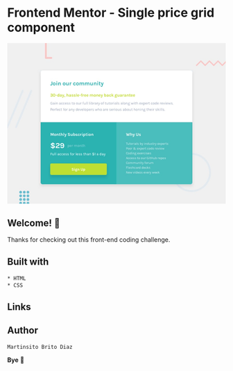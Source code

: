 # Frontend Mentor - Single price grid component

![Design preview for the Single price grid component coding challenge](./design/desktop-preview.jpg)

## Welcome! 👋

Thanks for checking out this front-end coding challenge.

## Built with
    * HTML
    * CSS

## Links


## Author

    Martinsito Brito Diaz

**Bye** 🚀
